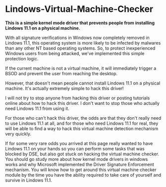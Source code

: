 # Lindows-Virtual-Machine-Checker
**This is a simple kernel mode driver that prevents people from installing Lindows 11.1 on a physical machine.**

With all signature verifications in Windows now completely removed in Lindows 11.1, this operating system is more likely to be infected by malwares than any other NT based operating systems. So, to protect inexperienced Windows users from being attacked, we've implemented this simple protection logic. 

If the current machine is not a virtual machine, it will immediately trigger a BSOD and prevent the user from reaching the desktop. 

However, that doesn't mean people cannot install Lindows 11.1 on a physical machine. It's actually extremely simple to hack this driver! 

I will not try to stop anyone from hacking this driver or posting tutorials online about how to hack this driver. I don't want to stop those who actually need Lindows 11.1 from using it.

For those who can't hack this driver, the odds are that they don't really need to use Lindows 11.1 at all, and for those who need Lindows 11.1 for real, they will be able to find a way to hack this virtual machine detection mechanism very quickly. 

If for some very rare odds you arrived at this page really wanted to have Lindows 11.1 on your hands so you can perform some tasks that was blocked by DSE, but also got stuck on hacking the virtual machine checker. You should go study more about how kernel mode drivers in windows works and why Microsoft implemented the Driver Signature Enforcement mechanism. You will know how to get around this virtual machine checker module by the time you have the ability required to take care of yourself and survive in Lindows 11.1. 

